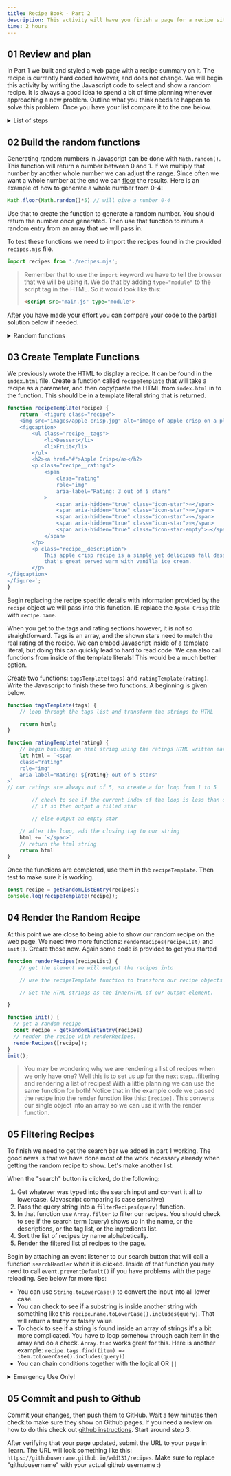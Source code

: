 ```yaml
---
title: Recipe Book - Part 2
description: This activity will have you finish a page for a recipe site. We will make the site dynamic and add search.
time: 2 hours
---
```


## **01** Review and plan

In Part 1 we built and styled a web page with a recipe summary on it. The recipe is currently hard coded however, and does not change. We will begin this activity by writing the Javascript code to select and show a random recipe. It is always a good idea to spend a bit of time planning whenever approaching a new problem. Outline what you think needs to happen to solve this problem. Once you have your list compare it to the one below.

<details>
<summary>List of steps</summary>

1. Import in the list of recipes from `recipes.mjs` into `main.js`
2. Create a function to generate a random number >= 0 and < num
3. Create a function that will use the imported recipes, and the random function from step 2 to return a random recipe.
4. Using the HTML in the `index.html`, create a template function that will be responsible for generating the HTML necessary to display a recipe.
5. Notice that there are two parts in this template where the markup will change based on the recipe: ratings and tags.
6. Create a template function to generate the markup to display the tags. It should expect a list of tags as a parameter.
7. Create another template function to generate the correct rating stars. This function will expect a number to represent how many stars. Make sure to retain the class and aria info on the ratings!
8. Using the random recipe function, create an `init` function the should run when the page loads to render out a random recipe.
9. Test to make sure everything is working so far.

</details>

## **02** Build the random functions

Generating random numbers in Javascript can be done with `Math.random()`. This function will return a number between 0 and 1. If we multiply that number by another whole number we can adjust the range. Since often we want a whole number at the end we can [floor](https://developer.mozilla.org/en-US/docs/Web/JavaScript/Reference/Global_Objects/Math/floor) the results. Here is an example of how to generate a whole number from 0-4:

```javascript
Math.floor(Math.random()*5) // will give a number 0-4
```

Use that to create the function to generate a random number. You should return the number once generated. Then use that function to return a random entry from an array that we will pass in.

To test these functions we need to import the recipes found in the provided `recipes.mjs` file.

```javascript
import recipes from './recipes.mjs';
```

>Remember that to use the `import` keyword we have to tell the browser that we will be using it. We do that by adding `type="module"` to the script tag in the HTML. So it would look like this:
>
>```html
> <script src="main.js" type="module">
>```

After you have made your effort you can compare your code to the partial solution below if needed.

<details>
<summary>Random functions</summary>

```javascript
import recipes from './recipes.js';

function random(num) {
	return Math.floor(Math.random() * num);
}

function getRandomListEntry(list) {
	const listLength = list.length;
	const randomNum = random(listLength);
	return list[randomNum];
}

// to test
console.log(getRandomListEntry(recipes));

```

</details>

## **03** Create Template Functions

We previously wrote the HTML to display a recipe. It can be found in the `index.html` file. Create a function called `recipeTemplate` that will take a recipe as a parameter, and then copy/paste the HTML from `index.html` in to the function. This should be in a template literal string that is returned.

```javascript
function recipeTemplate(recipe) {
	return `<figure class="recipe">
	<img src="images/apple-crisp.jpg" alt="image of apple crisp on a plate" />
	<figcaption>
		<ul class="recipe__tags">
			<li>Dessert</li>
			<li>Fruit</li>
		</ul>
		<h2><a href="#">Apple Crisp</a></h2>
		<p class="recipe__ratings">
			<span
				class="rating"
				role="img"
				aria-label="Rating: 3 out of 5 stars"
			>
				<span aria-hidden="true" class="icon-star">⭐</span>
				<span aria-hidden="true" class="icon-star">⭐</span>
				<span aria-hidden="true" class="icon-star">⭐</span>
				<span aria-hidden="true" class="icon-star">⭐</span>
				<span aria-hidden="true" class="icon-star-empty">☆</span>
			</span>
		</p>
		<p class="recipe__description">
			This apple crisp recipe is a simple yet delicious fall dessert
			that's great served warm with vanilla ice cream.
		</p>
</figcaption>
</figure>`;
}
```

Begin replacing the recipe specific details with information provided by the `recipe` object we will pass into this function. IE replace the `Apple Crisp` title with `recipe.name`.

When you get to the tags and rating sections however, it is not so straightforward. Tags is an array, and the shown stars need to match the real rating of the recipe. We can embed Javascript inside of a template literal, but doing this can quickly lead to hard to read code. We can also call functions from inside of the template literals! This would be a much better option.

Create two functions: `tagsTemplate(tags)` and `ratingTemplate(rating)`. Write the Javascript to finish these two functions. A beginning is given below.

```javascript
function tagsTemplate(tags) {
	// loop through the tags list and transform the strings to HTML

	return html;
}

function ratingTemplate(rating) {
	// begin building an html string using the ratings HTML written earlier as a model.
	let html = `<span
	class="rating"
	role="img"
	aria-label="Rating: ${rating} out of 5 stars"
>`
// our ratings are always out of 5, so create a for loop from 1 to 5

		// check to see if the current index of the loop is less than our rating
		// if so then output a filled star

		// else output an empty star

	// after the loop, add the closing tag to our string
	html += `</span>`
	// return the html string
	return html
}
```

Once the functions are completed, use them in the `recipeTemplate`. Then test to make sure it is working.

```javascript
const recipe = getRandomListEntry(recipes);
console.log(recipeTemplate(recipe));
```

## **04** Render the Random Recipe

At this point we are close to being able to show our random recipe on the web page. We need two more functions: `renderRecipes(recipeList)` and `init()`. Create those now. Again some code is provided to get you started

```javascript
function renderRecipes(recipeList) {
	// get the element we will output the recipes into

	// use the recipeTemplate function to transform our recipe objects into recipe HTML strings

	// Set the HTML strings as the innerHTML of our output element.

}

function init() {
  // get a random recipe
  const recipe = getRandomListEntry(recipes)
  // render the recipe with renderRecipes.
  renderRecipes([recipe]);
}
init();
```
>You may be wondering why we are rendering a list of recipes when we only have one? Well this is to set us up for the next step...filtering and rendering a list of recipes! With a little planning we can use the same function for both! Notice that in the example code we passed the recipe into the render function like this: `[recipe]`. This converts our single object into an array so we can use it with the render function.

## **05** Filtering Recipes

To finish we need to get the search bar we added in part 1 working. The good news is that we have done most of the work necessary already when getting the random recipe to show. Let's make another list.

When the "search" button is clicked, do the following:

1. Get whatever was typed into the search input and convert it all to lowercase. (Javascript comparing is case sensitive)
2. Pass the query string into a `filterRecipes(query)` function.
3. In that function use `Array.filter` to filter our recipes. You should check to see if the search term (query) shows up in the name, or the descriptions, or the tag list, or the ingredients list.
4. Sort the list of recipes by name alphabetically.
5. Render the filtered list of recipes to the page.

Begin by attaching an event listener to our search button that will call a function `searchHandler` when it is clicked. Inside of that function you may need to call `event.preventDefault()` if you have problems with the page reloading. See below for more tips:

- You can use `String.toLowerCase()` to convert the input into all lower case.
- You can check to see if a substring is inside another string with something like this `recipe.name.toLowerCase().includes(query)`. That will return a truthy or falsey value.
- To check to see if a string is found inside an array of strings it's a bit more complicated. You have to loop somehow through each item in the array and do a check. `Array.find` works great for this. Here is another example: `recipe.tags.find((item) => item.toLowerCase().includes(query))`
- You can chain conditions together with the logical OR `||`

<details>
<summary>Emergency Use Only!</summary>

```javascript
function filter(query) {
	const filtered = recipes.filter(filterFunction)
	// sort by name
	const sorted = filtered.sort(sortFunction)
		return sorted

}

function searchHandler(e) {
	e.preventDefault()
	// get the search input
  // convert the value in the input to lowercase
  // use the filter function to filter our recipes
  // render the filtered list

}

```

</details>

## **05** Commit and push to Github

Commit your changes, then push them to GitHub. Wait a few minutes then check to make sure they show on Github pages. If you need a review on how to do this check out [github instructions](https://byui-cit.github.io/learning-modules/modules/general/hosting-git-gihub/ponder2/). Start around step 3.

After verifying that your page updated, submit the URL to your page in Ilearn. The URL will look something like this: `https://githubusername.github.io/wdd131/recipes`. Make sure to replace "githubusername" with *your* actual github username :)
